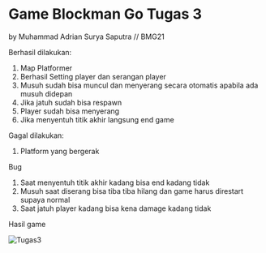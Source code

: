 # Game Blockman Go Tugas 3
by Muhammad Adrian Surya Saputra // BMG21

Berhasil dilakukan:
1. Map Platformer
2. Berhasil Setting player dan serangan player
2. Musuh sudah bisa muncul dan menyerang secara otomatis apabila ada musuh didepan
3. Jika jatuh sudah bisa respawn
4. Player sudah bisa menyerang
5. Jika menyentuh titik akhir langsung end game

Gagal dilakukan:
1. Platform yang bergerak

Bug
1. Saat menyentuh titik akhir kadang bisa end kadang tidak
2. Musuh saat diserang bisa tiba tiba hilang dan game harus direstart supaya normal
3. Saat jatuh player kadang bisa kena damage kadang tidak

Hasil game

![Tugas3](https://user-images.githubusercontent.com/57085987/183672785-7194d67a-e445-4892-b4a5-070755fd5da7.gif)

 
